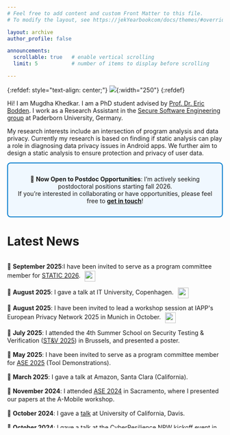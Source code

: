 ```yaml
---
# Feel free to add content and custom Front Matter to this file.
# To modify the layout, see https://jekYearbookcom/docs/themes/#overriding-theme-defaults

layout: archive
author_profile: false

announcements:
  scrollable: true   # enable vertical scrolling
  limit: 5           # number of items to display before scrolling

---
```

{:refdef: style="text-align: center;"}
![](images/Yearbook.jpg){:width="250"}
{:refdef}

Hi! I am Mugdha Khedkar. I am a PhD student advised by [Prof. Dr. Eric Bodden](https://www.bodden.de/). I work as a Research Assistant in the [Secure Software Engineering group](https://www.hni.uni-paderborn.de/sse/) at Paderborn University, Germany.

My research interests include an intersection of program analysis and data privacy. Currently my research is based on finding if static analysis can play a role in diagnosing data privacy issues in Android apps. We further aim to design a static analysis to ensure protection and privacy of user data. 


<div style="border: 2px solid #007acc; border-radius: 8px; padding: 1em; background-color: #f0f8ff; text-align: center; margin: 1em 0; font-size: 1em;">

📢 <strong>Now Open to Postdoc Opportunities</strong>: I’m actively seeking postdoctoral positions starting fall 2026.<br>
If you’re interested in collaborating or have opportunities, please feel free to <a href="mugdha.khedkar@upb.de"><strong>get in touch</strong></a>!

</div>

**Latest News**
=====


<style>
.announcements-scroll {
  max-height: 400px;        /* adjust height */
  overflow-y: auto;         /* vertical scrolling */
  padding-right: 8px;
  line-height: 1.35;
}
.announcements-scroll p { margin: 0 0 rem 0; }
.announcements-scroll img { vertical-align: middle; margin-left: 6px; width: 25px; height: auto; }
</style>

<!-- IMPORTANT: markdown="1" lets kramdown process Markdown INSIDE this div -->
<div class="announcements-scroll" markdown="1">

📢 **September 2025**:I have been invited to serve as a program committee member for [STATIC 2026](https://conf.researchr.org/home/icse-2026/static-2026). <img src="/images/new.jpeg" alt="new" />

📢 **August 2025**: I gave a talk at IT University, Copenhagen. <img src="/images/new.jpeg" alt="new" />

📢 **August 2025**: I have been invited to lead a workshop session at IAPP's European Privacy Network 2025 in Munich in October. <img src="/images/new.jpeg" alt="new" />

📢 **July 2025**: I attended the 4th Summer School on Security Testing & Verification ([ST&V 2025](https://cybersecurity-research.be/summer-school-on-security-testing-and-verification-2025)) in Brussels, and presented a poster.

📢 **May 2025**: I have been invited to serve as a program committee member for [ASE 2025](https://conf.researchr.org/home/ase-2025) (Tool Demonstrations).

📢 **March 2025**: I gave a talk at Amazon, Santa Clara (California). 

📢 **November 2024**: I attended [ASE 2024](https://conf.researchr.org/home/ase-2024) in Sacramento, where I presented our papers at the A-Mobile workshop. 

📢 **October 2024**: I gave a [talk](https://engineering.ucdavis.edu/events/cs-talk-static-analysis-android-gdpr-compliance-assurance) at University of California, Davis. 

📢 **October 2024**: I gave a talk at the [CyberResilience.NRW kickoff event](https://www.linkedin.com/feed/update/urn:li:activity:7249410975156563969/) in Paderborn. 

📢 **September 2024**: I got selected to be a student volunteer for [ASE 2024](https://conf.researchr.org/home/ase-2024).

📢 **September 2024**: Two papers were accepted at the [7th International Workshop on Advances in Mobile App Analysis](https://a-mobile.github.io/) held in conjunction with [ASE 2024](https://conf.researchr.org/home/ase-2024). 

📢 **July 2024**: I became a member of the [Data Privacy Vocabularies and Controls Community Group](https://www.w3.org/community/dpvcg/). 

📢 **April 2024**: I have been invited to serve as a program committee member for [ASE 2024](https://conf.researchr.org/home/ase-2024) (Tool Demonstrations). 

📢 **April 2024**: I presented our short paper at [MOBILESoft 2024](https://conf.researchr.org/home/mobilesoft-2024) and attended [ICSE 2024](https://conf.researchr.org/home/icse-2024) in Lisbon, Portugal. 

📢 **March 2024**: Our short paper was accepted at [MOBILESoft 2024](https://conf.researchr.org/home/mobilesoft-2024) Research Forum. ([Preprint](https://arxiv.org/abs/2402.07889))

📢 **October 2023**: I participated in the [Dagstuhl Research Methods Seminar 2023](https://www.dagstuhl.de/en/seminars/seminar-calendar/seminar-details/23433). I have shared my experience [here](https://mugdhak30.github.io/Schloss-Dagstuhl/).

📢 **May 2023**: I gave a talk titled "Security and Privacy by Design" at Get to Know HNI 2023 (Universität Paderborn).

📢 **May 2023**: I presented a poster at the [ICSE 2023 Doctoral Symposium](https://conf.researchr.org/track/icse-2023/icse-2023-DS) in Melbourne, Australia. 

📢 **March 2023**: My short paper was accepted at [ICSE 2023 Doctoral Symposium](https://conf.researchr.org/track/icse-2023/icse-2023-DS). ([Preprint](https://arxiv.org/abs/2303.09606))

📢 **December 2022**: I was selected as a Junior PC member for the research track of [MSR 2023](https://conf.researchr.org/track/msr-2023/msr-2023-technical-papers?).

<!-- etc -->
</div>